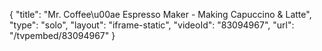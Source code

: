 {
    "title": "Mr. Coffee\u00ae Espresso Maker -  Making Capuccino & Latte",
    "type": "solo",
    "layout": "iframe-static",
    "videoId": "83094967",
    "url": "\/tvpembed\/83094967"
}